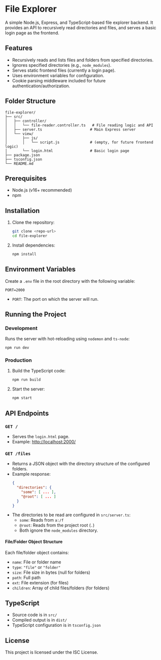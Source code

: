 # File Explorer

A simple Node.js, Express, and TypeScript-based file explorer backend. It provides an API to recursively read directories and files, and serves a basic login page as the frontend.

## Features

- Recursively reads and lists files and folders from specified directories.
- Ignores specified directories (e.g., `node_modules`).
- Serves static frontend files (currently a login page).
- Uses environment variables for configuration.
- Cookie parsing middleware included for future authentication/authorization.

## Folder Structure

```
file-explorer/
├── src/
│   ├── controller/
│   │   └── file-reader.controller.ts   # File reading logic and API
│   ├── server.ts                      # Main Express server
│   └── view/
│       ├── js/
│       │   └── script.js              # (empty, for future frontend logic)
│       └── login.html                 # Basic login page
├── package.json
├── tsconfig.json
└── README.md
```

## Prerequisites

- Node.js (v16+ recommended)
- npm

## Installation

1. Clone the repository:
   ```sh
   git clone <repo-url>
   cd file-explorer
   ```

2. Install dependencies:
   ```sh
   npm install
   ```

## Environment Variables

Create a `.env` file in the root directory with the following variable:

```
PORT=2000
```

- `PORT`: The port on which the server will run.

## Running the Project

### Development

Runs the server with hot-reloading using `nodemon` and `ts-node`:

```sh
npm run dev
```

### Production

1. Build the TypeScript code:
   ```sh
   npm run build
   ```
2. Start the server:
   ```sh
   npm start
   ```

## API Endpoints

### `GET /`

- Serves the `login.html` page.
- Example: [http://localhost:2000/](http://localhost:2000/)

### `GET /files`

- Returns a JSON object with the directory structure of the configured folders.
- Example response:
  ```json
  {
    "directories": {
      "some": [ ... ],
      "@root": [ ... ]
    }
  }
  ```
- The directories to be read are configured in `src/server.ts`:
  - `some`: Reads from `a:/f`
  - `@root`: Reads from the project root (`.`)
  - Both ignore the `node_modules` directory.

#### File/Folder Object Structure

Each file/folder object contains:
- `name`: File or folder name
- `type`: `"file"` or `"folder"`
- `size`: File size in bytes (null for folders)
- `path`: Full path
- `ext`: File extension (for files)
- `children`: Array of child files/folders (for folders)

## TypeScript

- Source code is in `src/`
- Compiled output is in `dist/`
- TypeScript configuration is in `tsconfig.json`

## License

This project is licensed under the ISC License.
